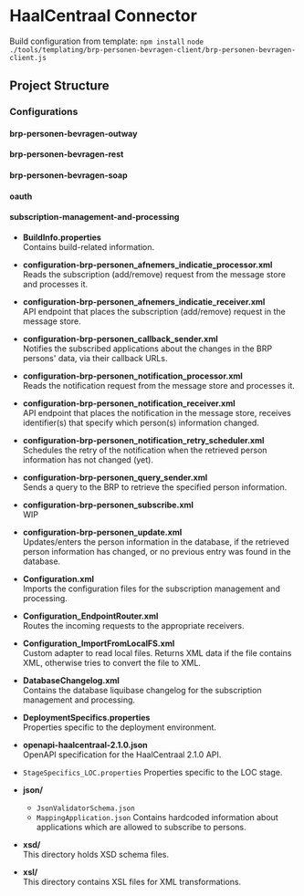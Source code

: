 # HaalCentraal Connector

Build configuration from template:
`npm install`
`node ./tools/templating/brp-personen-bevragen-client/brp-personen-bevragen-client.js`

## Project Structure

### Configurations

#### **brp-personen-bevragen-outway**

#### **brp-personen-bevragen-rest**

#### **brp-personen-bevragen-soap**

#### **oauth**

#### **subscription-management-and-processing**

- **BuildInfo.properties**  
    Contains build-related information.
  
- **configuration-brp-personen_afnemers_indicatie_processor.xml**  
    Reads the subscription (add/remove) request from the message store and processes it.

- **configuration-brp-personen_afnemers_indicatie_receiver.xml**  
    API endpoint that places the subscription (add/remove) request in the message store.

- **configuration-brp-personen_callback_sender.xml**  
    Notifies the subscribed applications about the changes in the BRP persons' data, via their callback URLs.

- **configuration-brp-personen_notification_processor.xml**  
    Reads the notification request from the message store and processes it.

- **configuration-brp-personen_notification_receiver.xml**  
    API endpoint that places the notification in the message store, receives identifier(s) that specify which person(s) information changed.

- **configuration-brp-personen_notification_retry_scheduler.xml**  
    Schedules the retry of the notification when the retrieved person information has not changed (yet).

- **configuration-brp-personen_query_sender.xml**  
    Sends a query to the BRP to retrieve the specified person information.

- **configuration-brp-personen_subscribe.xml**  
    WIP

- **configuration-brp-personen_update.xml**  
    Updates/enters the person information in the database, if the retrieved person information has changed, or no previous entry was found in the database.

- **Configuration.xml**  
    Imports the configuration files for the subscription management and processing.

- **Configuration_EndpointRouter.xml**  
    Routes the incoming requests to the appropriate receivers.

- **Configuration_ImportFromLocalFS.xml**  
    Custom adapter to read local files. Returns XML data if the file contains XML, otherwise tries to convert the file to XML.

- **DatabaseChangelog.xml**  
    Contains the database liquibase changelog for the subscription management and processing.

- **DeploymentSpecifics.properties**  
  Properties specific to the deployment environment.

- **openapi-haalcentraal-2.1.0.json**  
  OpenAPI specification for the HaalCentraal 2.1.0 API.

- `StageSpecifics_LOC.properties`
  Properties specific to the LOC stage.

- **json/**  
  - `JsonValidatorSchema.json`
  - `MappingApplication.json` Contains hardcoded information about applications which are allowed to subscribe to persons.

- **xsd/**  
  This directory holds XSD schema files.

- **xsl/**  
  This directory contains XSL files for XML transformations.


